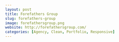 ```yaml
---
layout: post
title: Forefathers Group
slug: forefathers-group
image: forefathersgroup.png
website: http://forefathersgroup.com/
categories: [Agency, Clean, Portfolio, Responsive]
---
```

